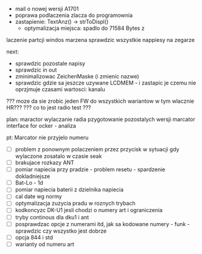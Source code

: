 - mail o nowej wersji A1701
- poprawa podlaczenia zlacza do programownia
- zastapienie: TextAnz() -> strToDispl()
	- optymalizacja miejsca: spadlo do 71584 Bytes z 


laczenie partcji windos marzena
sprawdzic wszystkie nappiesy na zegarze


next: 
- sprawdzic pozostale napisy
- sprawdzic in out
- zminimalizowac ZeichenMaske (i zmienic nazwe)
- sprawdzic gdzie sa jeszcze uzywane LCDMEM - i zastapic je
czemu nie oprzjmuje czasami wartosci: kanalu

??? moze da sie zrobic jeden FW do wszystkich wariantow w tym wlacznie HR???
??? co to jest radio test ???

plan:
maractor wylaczanie radia
pzygotowanie pozostalych wersji
marcator interface for ocker - analiza


pt: Marcator
nie przyjelo numeru


- [ ] problem z ponownym polaczeniem przez przycisk w sytuacji gdy wylaczone zosatalo w czasie seak
- [ ] brakujace rozkazy ANT
- [ ] pomiar napiecia przy pradzie - problem resetu - spardzenie dokladniejsze
- [ ] Bat-Lo - 1d
- [ ] pomiar napiecia baterii z dzielnika napiecia
- [ ] cal date wg normy
- [ ] optymalizacja zuzycia pradu w roznych trybach
- [ ] kodkoncyzc DK-U1 jesli chodzi o numery art i ograniczenia
- [ ] tryby continous dla dku1 i ant
- [ ] posprawdzac opcje z numerami itd, jak sa kodowane numery - funk - sprawdzic czy wszystko jest dobrze
- [ ] opcja 844 i std
- [ ] warianty od numeru art